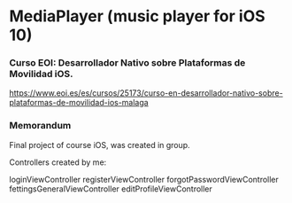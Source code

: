 # MediaPlayer (music player for iOS 10)
### Curso EOI: Desarrollador Nativo sobre Plataformas de Movilidad iOS.
https://www.eoi.es/es/cursos/25173/curso-en-desarrollador-nativo-sobre-plataformas-de-movilidad-ios-malaga
### Memorandum
Final project of course iOS, was created in group.

Controllers created by me:

loginViewController
registerViewController
forgotPasswordViewController
fettingsGeneralViewController
editProfileViewController